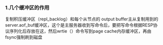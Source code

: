 ### 1.几个缓冲区的作用
复制积压缓冲区（repl_backlog）和每个从节点的 output buffer主从复制用到的
server.aof_buf缓冲区，这个是主服务器收到写命令后，要把写命令根据RESP协议序列化后存放在这，然后wrtie（）命令写到page cache内存缓冲区，再由fsync强制刷到磁盘
